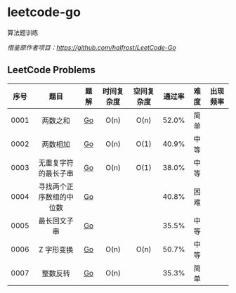 # leetcode-go
算法题训练

*借鉴原作者项目：https://github.com/halfrost/LeetCode-Go*

## LeetCode Problems

| 序号  |  题目  |   题解  |   时间复杂度   |   空间复杂度  |   通过率  |   难度  |   出现频率   |   
|:------:|:-------:|:--------:|:-------:|:--------:|:-------:|:--------:|:--------:|  
|0001|两数之和|[Go](https://github.com/motingjun/leetcode-go/tree/main/leetcode/0001.Two-Sum)|O(n)|O(n)|52.0%|简单||
|0002|两数相加|[Go](https://github.com/motingjun/leetcode-go/tree/main/leetcode/0002.Add-Two-Numbers)|O(n)|O(1)|40.9%|中等||
|0003|无重复字符的最长子串|[Go](https://github.com/motingjun/leetcode-go/tree/main/leetcode/0003.Longest-Substring-Without-Repeating-Characters)|O(n)|O(1)|38.0%|中等||
|0004|寻找两个正序数组的中位数|[Go](https://github.com/motingjun/leetcode-go/tree/main/leetcode/0004.Median-of-Two-Sorted-Arrays)|||40.8%|困难||
|0005|最长回文子串|[Go](https://github.com/motingjun/leetcode-go/tree/main/leetcode/0005.Longest-Palindromic-Substring)|||35.5%|中等||
|0006|Z 字形变换|[Go](https://github.com/motingjun/leetcode-go/tree/main/leetcode/0006.ZigZag-Conversion)|O(n)|O(n)|50.7%|中等||
|0007|整数反转|[Go](https://github.com/motingjun/leetcode-go/tree/main/leetcode/0007.Reverse-Integer)|O(n)||35.3%|简单||